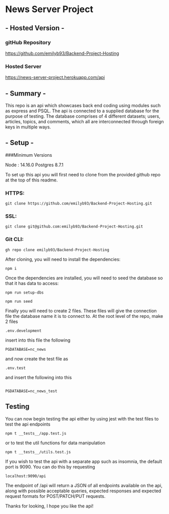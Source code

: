 # **News Server Project**

## - Hosted Version -

### gitHub Repository

https://github.com/emilyb93/Backend-Project-Hosting

### Hosted Server

https://news-server-project.herokuapp.com/api

## - Summary -

This repo is an api which showcases back end coding using modules such as express and PSQL. The api is connected to a supplied database for the purpose of testing. The database comprises of 4 different datasets; users, articles, topics, and comments, which all are interconnected through foreign keys in multiple ways.

## - Setup -

###Minimum Versions

Node : 14.16.0
Postgres 8.7.1

To set up this api you will first need to clone from the provided github repo at the top of this readme.

### HTTPS:

```
git clone https://github.com/emilyb93/Backend-Project-Hosting.git
```

### SSL:

```
git clone git@github.com:emilyb93/Backend-Project-Hosting.git
```

### Git CLI:

```
gh repo clone emilyb93/Backend-Project-Hosting
```

After cloning, you will need to install the dependencies:

```
npm i
```

Once the dependencies are installed, you will need to seed the database so that it has data to access:

```
npm run setup-dbs

npm run seed
```

Finally you will need to create 2 files. These files will give the connection file the database name it is to connect to. At the root level of the repo, make 2 files

`.env.development`

insert into this file the following

```
PGDATABASE=nc_news
```

and now create the test file as

`.env.test `

and insert the following into this

```

PGDATABASE=nc_news_test
```

## Testing

You can now begin testing the api either by using jest with the test files to test the api endpoints

```
npm t __tests__/app.test.js
```

or to test the util functions for data manipulation

```
npm t __tests__/utils.test.js
```

If you wish to test the api with a separate app such as insomnia, the default port is 9090.
You can do this by requesting

```
localhost:9090/api
```

The endpoint of /api will return a JSON of all endpoints available on the api, along with possible acceptable queries, expected responses and expected request formats for POST/PATCH/PUT requests.

Thanks for looking, I hope you like the api!
